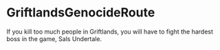# GriftlandsGenocideRoute
 If you kill too much people in Griftlands, you will have to fight the hardest boss in the game, Sals Undertale.

